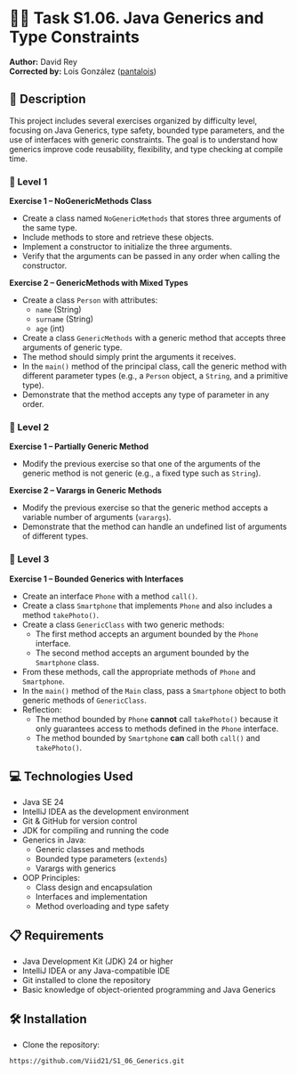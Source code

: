 # 🧑‍💻 Task S1.06. Java Generics and Type Constraints  
**Author:** David Rey  
**Corrected by:** Lois González ([pantalois](https://github.com/Viid21/S1_06_Generics/issues/1))  

## 📄 Description  
This project includes several exercises organized by difficulty level, focusing on Java Generics, type safety, bounded type parameters, and the use of interfaces with generic constraints. The goal is to understand how generics improve code reusability, flexibility, and type checking at compile time.

### 🔹 Level 1  
**Exercise 1 – NoGenericMethods Class**  
- Create a class named `NoGenericMethods` that stores three arguments of the same type.  
- Include methods to store and retrieve these objects.  
- Implement a constructor to initialize the three arguments.  
- Verify that the arguments can be passed in any order when calling the constructor.  

**Exercise 2 – GenericMethods with Mixed Types**  
- Create a class `Person` with attributes:  
  - `name` (String)  
  - `surname` (String)  
  - `age` (int)  
- Create a class `GenericMethods` with a generic method that accepts three arguments of generic type.  
- The method should simply print the arguments it receives.  
- In the `main()` method of the principal class, call the generic method with different parameter types (e.g., a `Person` object, a `String`, and a primitive type).  
- Demonstrate that the method accepts any type of parameter in any order.  

### 🔹 Level 2  
**Exercise 1 – Partially Generic Method**  
- Modify the previous exercise so that one of the arguments of the generic method is not generic (e.g., a fixed type such as `String`).  

**Exercise 2 – Varargs in Generic Methods**  
- Modify the previous exercise so that the generic method accepts a variable number of arguments (`varargs`).  
- Demonstrate that the method can handle an undefined list of arguments of different types.  

### 🔹 Level 3  
**Exercise 1 – Bounded Generics with Interfaces**  
- Create an interface `Phone` with a method `call()`.  
- Create a class `Smartphone` that implements `Phone` and also includes a method `takePhoto()`.  
- Create a class `GenericClass` with two generic methods:  
  - The first method accepts an argument bounded by the `Phone` interface.  
  - The second method accepts an argument bounded by the `Smartphone` class.  
- From these methods, call the appropriate methods of `Phone` and `Smartphone`.  
- In the `main()` method of the `Main` class, pass a `Smartphone` object to both generic methods of `GenericClass`.  
- Reflection:  
  - The method bounded by `Phone` **cannot** call `takePhoto()` because it only guarantees access to methods defined in the `Phone` interface.  
  - The method bounded by `Smartphone` **can** call both `call()` and `takePhoto()`.  

## 💻 Technologies Used  
- Java SE 24  
- IntelliJ IDEA as the development environment  
- Git & GitHub for version control  
- JDK for compiling and running the code  
- Generics in Java:  
  - Generic classes and methods  
  - Bounded type parameters (`extends`)  
  - Varargs with generics  
- OOP Principles:  
  - Class design and encapsulation  
  - Interfaces and implementation  
  - Method overloading and type safety  

## 📋 Requirements  
- Java Development Kit (JDK) 24 or higher  
- IntelliJ IDEA or any Java-compatible IDE  
- Git installed to clone the repository  
- Basic knowledge of object-oriented programming and Java Generics  

## 🛠️ Installation  
- Clone the repository:  
```bash
https://github.com/Viid21/S1_06_Generics.git
